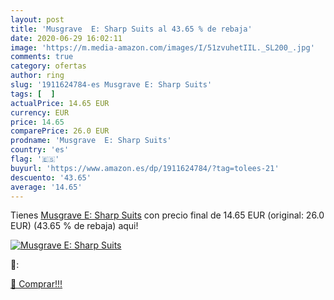 ```yaml
---
layout: post
title: 'Musgrave  E: Sharp Suits al 43.65 % de rebaja'
date: 2020-06-29 16:02:11
image: 'https://m.media-amazon.com/images/I/51zvuhetIIL._SL200_.jpg'
comments: true
category: ofertas
author: ring
slug: '1911624784-es Musgrave E: Sharp Suits'
tags: [  ]
actualPrice: 14.65 EUR
currency: EUR
price: 14.65
comparePrice: 26.0 EUR
prodname: 'Musgrave  E: Sharp Suits'
country: 'es'
flag: '🇪🇸'
buyurl: 'https://www.amazon.es/dp/1911624784/?tag=tolees-21'
descuento: '43.65'
average: '14.65'
---
```


Tienes [Musgrave  E: Sharp Suits](https://www.amazon.es/dp/1911624784/?tag=tolees-21) con precio final de  14.65 EUR (original: 26.0 EUR) (43.65 %  de rebaja) aqui!

[![Musgrave  E: Sharp Suits](https://m.media-amazon.com/images/I/51zvuhetIIL._SL200_.jpg)](https://www.amazon.es/dp/1911624784/?tag=tolees-21)

🔎:


[🛒 Comprar!!!](https://www.amazon.es/dp/1911624784/?tag=tolees-21)
